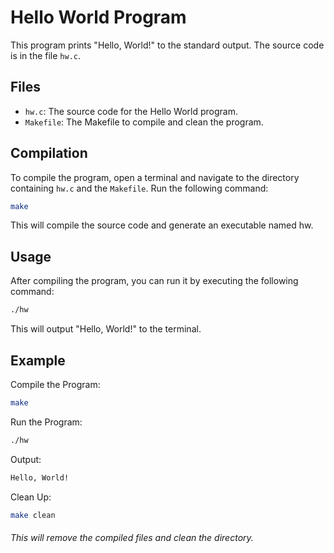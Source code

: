 # Hello World Program

This program prints "Hello, World!" to the standard output. The source code is in the file `hw.c`.

## Files

- `hw.c`: The source code for the Hello World program.
- `Makefile`: The Makefile to compile and clean the program.

## Compilation

To compile the program, open a terminal and navigate to the directory containing `hw.c` and the `Makefile`. Run the following command:

```sh
make
```

This will compile the source code and generate an executable named hw.

## Usage

After compiling the program, you can run it by executing the following command:

```sh
./hw
```

This will output "Hello, World!" to the terminal.

## Example

Compile the Program:

```sh
make
```

Run the Program:

```sh
./hw
```

Output:

```sh
Hello, World!
```

Clean Up:

```sh
make clean
```

###### This will remove the compiled files and clean the directory.

